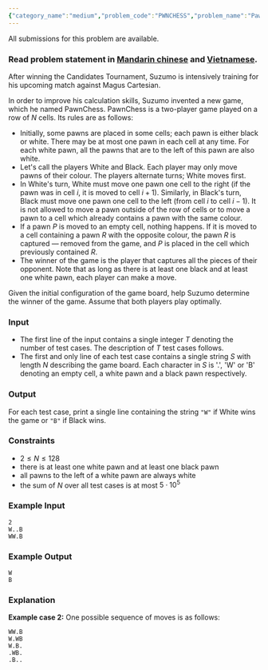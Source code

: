 ```yaml
---
{"category_name":"medium","problem_code":"PWNCHESS","problem_name":"Pawn Chess","languages_supported":{"0":"C","1":"CPP14","2":"JAVA","3":"PYTH","4":"PYTH 3.5","5":"PYPY","6":"CS2","7":"PAS fpc","8":"PAS gpc","9":"RUBY","10":"PHP","11":"GO","12":"NODEJS","13":"HASK","14":"rust","15":"SCALA","16":"swift","17":"D","18":"PERL","19":"FORT","20":"WSPC","21":"ADA","22":"CAML","23":"ICK","24":"BF","25":"ASM","26":"CLPS","27":"PRLG","28":"ICON","29":"SCM qobi","30":"PIKE","31":"ST","32":"NICE","33":"LUA","34":"BASH","35":"NEM","36":"LISP sbcl","37":"LISP clisp","38":"SCM guile","39":"JS","40":"ERL","41":"TCL","42":"kotlin","43":"PERL6","44":"TEXT","45":"SCM chicken","46":"CLOJ","47":"COB","48":"FS"},"max_timelimit":1,"source_sizelimit":50000,"problem_author":"alei","problem_tester":null,"date_added":"15-04-2018","tags":{"0":"alei","1":"cook93","2":"game","3":"games","4":"medium"},"editorial_url":"https://discuss.codechef.com/problems/PWNCHESS","time":{"view_start_date":1524421800,"submit_start_date":1524421800,"visible_start_date":1524421800,"end_date":1735669800},"is_direct_submittable":false,"layout":"problem"}
---
```

<span class="solution-visible-txt">All submissions for this problem are available.</span><h3>Read problem statement in <a target="_blank" 
href="http://www.codechef.com/download/translated/COOK93/mandarin/PWNCHESS.pdf">Mandarin chinese</a> and <a target="_blank" 
href="http://www.codechef.com/download/translated/COOK93/vietnamese/PWNCHESS.pdf">Vietnamese</a>.</h3>

After winning the Candidates Tournament, Suzumo is intensively training for his upcoming match against Magus Cartesian.

In order to improve his calculation skills, Suzumo invented a new game, which he named PawnChess. PawnChess is a two-player game played on a row of $N$ cells. Its rules are as follows:

- Initially, some pawns are placed in some cells; each pawn is either black or white. There may be at most one pawn in each cell at any time. For each white pawn, all the pawns that are to the left of this pawn are also white.
- Let's call the players White and Black. Each player may only move pawns of their colour. The players alternate turns; White moves first.
- In White's turn, White must move one pawn one cell to the right (if the pawn was in cell $i$, it is moved to cell $i+1$). Similarly, in Black's turn, Black must move one pawn one cell to the left (from cell $i$ to cell $i-1$). It is not allowed to move a pawn outside of the row of cells or to move a pawn to a cell which already contains a pawn with the same colour.
- If a pawn $P$ is moved to an empty cell, nothing happens. If it is moved to a cell containing a pawn $R$ with the opposite colour, the pawn $R$ is captured — removed from the game, and $P$ is placed in the cell which previously contained $R$.
- The winner of the game is the player that captures all the pieces of their opponent. Note that as long as there is at least one black and at least one white pawn, each player can make a move.

Given the initial configuration of the game board, help Suzumo determine the winner of the game. Assume that both players play optimally.

### Input

- The first line of the input contains a single integer $T$ denoting the number of test cases. The description of $T$ test cases follows.
- The first and only line of each test case contains a single string $S$ with length $N$ describing the game board. Each character in $S$ is '.', 'W' or 'B' denoting an empty cell, a white pawn and a black pawn respectively.

### Output

For each test case, print a single line containing the string `"W"` if White wins the game or `"B"` if Black wins.

### Constraints 

- $2 \le N \le 128$
- there is at least one white pawn and at least one black pawn
- all pawns to the left of a white pawn are always white
- the sum of $N$ over all test cases is at most $5 \cdot 10^5$

### Example Input
```
2
W..B
WW.B
```

### Example Output
```
W
B
```

### Explanation

**Example case 2:** One possible sequence of moves is as follows:
```
WW.B
W.WB
W.B.
.WB.
.B..
```
